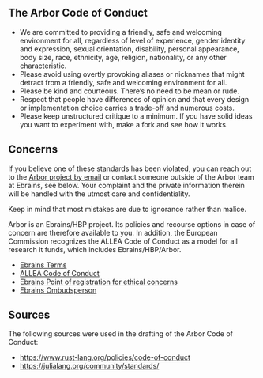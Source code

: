 ## The Arbor Code of Conduct

* We are committed to providing a friendly, safe and welcoming environment for all, regardless of level of experience, gender identity and expression, sexual orientation, disability, personal appearance, body size, race, ethnicity, age, religion, nationality, or any other characteristic.
* Please avoid using overtly provoking aliases or nicknames that might detract from a friendly, safe and welcoming environment for all.
* Please be kind and courteous. There’s no need to be mean or rude.
* Respect that people have differences of opinion and that every design or implementation choice carries a trade-off and numerous costs.
* Please keep unstructured critique to a minimum. If you have solid ideas you want to experiment with, make a fork and see how it works.

## Concerns

If you believe one of these standards has been violated, you can reach out to the [Arbor project by email](mailto:arbor-sim@fz-juelich.de) or contact someone outside of the Arbor team at Ebrains, see below. Your complaint and the private information therein will be handled with the utmost care and confidentiality.

Keep in mind that most mistakes are due to ignorance rather than malice.

Arbor is an Ebrains/HBP project. Its policies and recourse options in case of concern are therefore available to you. In addition, the European Commission recognizes the ALLEA Code of Conduct as a model for all research it funds, which includes Ebrains/HBP/Arbor.

* [Ebrains Terms](https://ebrains.eu/terms)
* [ALLEA Code of Conduct](https://allea.org/code-of-conduct)
* [Ebrains Point of registration for ethical concerns](https://www.humanbrainproject.eu/en/social-ethical-reflective/about/register-ethical-concern/)
* [Ebrains Ombudsperson](mailto:research-integrity@ebrains.eu)

## Sources

The following sources were used in the drafting of the Arbor Code of Conduct:

* https://www.rust-lang.org/policies/code-of-conduct
* https://julialang.org/community/standards/

<!-- keep in sync with /contrib/index.rst -->
